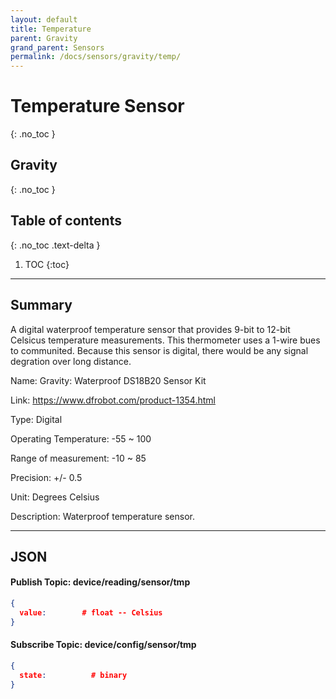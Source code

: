 ```yaml
---
layout: default
title: Temperature
parent: Gravity
grand_parent: Sensors
permalink: /docs/sensors/gravity/temp/
---
```


# Temperature Sensor
{: .no_toc }
## Gravity
{: .no_toc }

## Table of contents
{: .no_toc .text-delta }

1. TOC
{:toc}

---

## Summary

A digital waterproof temperature sensor that provides 9-bit to 12-bit Celsicus temperature measurements. This thermometer uses a 1-wire bues to communited. Because this sensor is digital, there would be any signal degration over long distance. 

Name: Gravity: Waterproof DS18B20 Sensor Kit 

Link: https://www.dfrobot.com/product-1354.html 

Type: Digital 

Operating Temperature: -55 ~ 100

Range of measurement: -10 ~ 85

Precision: +/- 0.5

Unit: Degrees Celsius 

Description: Waterproof temperature sensor. 

---

## JSON 
#### Publish Topic: device/reading/sensor/tmp
<div class="code-example" markdown="1">

```json
{
  value:        # float -- Celsius
}
```
</div>

#### Subscribe Topic: device/config/sensor/tmp
<div class="code-example" markdown="1">

```json
{
  state:          # binary
}
```
</div>